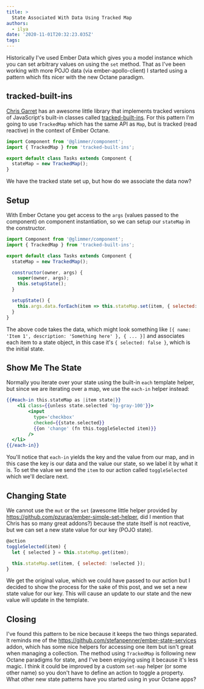 ```yaml
---
title: >
  State Associated With Data Using Tracked Map
authors:
  - ilya
date: '2020-11-01T20:32:23.035Z'
tags: 
---
```

Historically I've used Ember Data which gives you a model instance which you can set arbitrary values on using the `set` method. That as I've been working with more POJO data (via ember-apollo-client) I started using a pattern which fits nicer with the new Octane paradigm.

## tracked-built-ins

[Chris Garret](https://github.com/pzuraq) has an awesome little library that implements tracked versions of JavaScript's built-in classes called [tracked-built-ins](https://github.com/pzuraq/tracked-built-ins). For this pattern I'm going to use `TrackedMap` which has the same API as `Map`, but is tracked (read reactive) in the context of Ember Octane.

```js
import Component from '@glimmer/component';
import { TrackedMap } from 'tracked-built-ins';

export default class Tasks extends Component {
  stateMap = new TrackedMap();
}
```

We have the tracked state set up, but how do we associate the data now?

## Setup

With Ember Octane you get access to the `args` (values passed to the component) on component instantiation, so we can setup our `stateMap` in the constructor.

```js
import Component from '@glimmer/component';
import { TrackedMap } from 'tracked-built-ins';

export default class Tasks extends Component {
  stateMap = new TrackedMap();

  constructor(owner, args) {
    super(owner, args);
    this.setupState();
  }

  setupState() {
    this.args.data.forEach(item => this.stateMap.set(item, { selected: false }));
  }
}
```

The above code takes the data, which might look something like `[{ name: 'Item 1', description: 'Something here' }, { ... }]` and associates each item to a state object, in this case it's `{ selected: false }`, which is the initial state.

## Show Me The State

Normally you iterate over your state using the built-in `each` template helper, but since we are iterating over a map, we use the `each-in` helper instead:

```handlebars
{{#each-in this.stateMap as |item state|}}
    <li class={{unless state.selected 'bg-gray-100'}}>
        <input
          type='checkbox'
          checked={{state.selected}}
          {{on 'change' (fn this.toggleSelected item)}}
        />
  </li>
{{/each-in}}
```

You'll notice that `each-in` yields the key and the value from our map, and in this case the key is our data and the value our state, so we label it by what it is.
To set the value we send the `item` to our action called `toggleSelected` which we'll declare next.

## Changing State

We cannot use the `mut` or the `set` (awesome little helper provided by https://github.com/pzuraq/ember-simple-set-helper, did I mention that Chris has so many great addons?) because the state itself is not reactive, but we can set a new state value for our key (POJO state).

```js
@action
toggleSelected(item) {
  let { selected } = this.stateMap.get(item);

  this.stateMap.set(item, { selected: !selected });
}
```

We get the original value, which we could have passed to our action but I decided to show the process for the sake of this post, and we set a new state value for our key.
This will cause an update to our state and the new value will update in the template.

## Closing

I've found this pattern to be nice because it keeps the two things separated. It reminds me of the https://github.com/stefanpenner/ember-state-services addon, which has some nice helpers for accessing one item but isn't great when managing a collection. The method using `TrackedMap` is following new Octane paradigms for state, and I've been enjoying using it because it's less magic. I think it could be improved by a custom `set-map` helper (or some other name) so you don't have to define an action to toggle a property. What other new state patterns have you started using in your Octane apps?

    